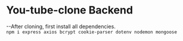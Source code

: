 # You-tube-clone Backend
--After cloning, first install all dependencies.<br>
`npm i express axios bcrypt cookie-parser dotenv nodemon mongoose`
